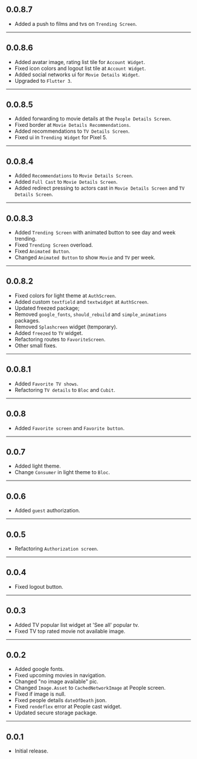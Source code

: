 ## 0.0.8.7
- Added a push to films and tvs on `Trending Screen`.

---

## 0.0.8.6
- Added avatar image, rating list tile for `Account Widget`.
- Fixed icon colors and logout list tile at `Account Widget`.
- Added social networks ui for `Movie Details Widget`.
- Upgraded to `Flutter 3`.

---

## 0.0.8.5
- Added forwarding to movie details at the `People Details Screen`.
- Fixed border at `Movie Details Recommendations`.
- Added recommendations to `TV Details Screen`.
- Fixed ui in `Trending Widget` for Pixel 5.

---

## 0.0.8.4

- Added `Recommendations` to `Movie Details Screen`.
- Added `Full Cast` to `Movie Details Screen`.
- Added redirect pressing to actors cast in `Movie Details Screen` and `TV Details Screen`.

---

## 0.0.8.3

- Added `Trending Screen` with animated button to see day and week trending.
- Fixed `Trending Screen` overload.
- Fixed `Animated Button`.
- Changed `Animated Button` to show `Movie` and `TV` per week.

---

## 0.0.8.2

- Fixed colors for light theme at `AuthScreen`.
- Added custom `textfield` and `textwidget` at `AuthScreen`.
- Updated freezed package;
- Removed `google_fonts`, `should_rebuild` and `simple_animations` packages.
- Removed `Splashcreen` widget (temporary).
- Added `freezed` to `TV` widget.
- Refactoring routes to `FavoriteScreen`.
- Other small fixes.

---

## 0.0.8.1

- Added `Favorite TV shows`.
- Refactoring `TV details` to `Bloc` and `Cubit`.

---

## 0.0.8

- Added `Favorite screen` and `Favorite button`.

---

## 0.0.7

- Added light theme.
- Change `Consumer` in light theme to `Bloc`.

---

## 0.0.6

- Added `guest` authorization.

---

## 0.0.5

- Refactoring `Authorization screen`.

---

## 0.0.4

- Fixed logout button.

---

## 0.0.3

- Added TV popular list widget at 'See all' popular tv.
- Fixed TV top rated movie not available image.

---

## 0.0.2

- Added google fonts.
- Fixed upcoming movies in navigation.
- Changed "no image available" pic.
- Changed `Image.Asset` to `CachedNetworkImage` at People screen.
- Fixed if image is null.
- Fixed people details `dateOfDeath` json.
- Fixed `rendeflex` error at People cast widget.
- Updated secure storage package.

---

## 0.0.1

- Initial release.
